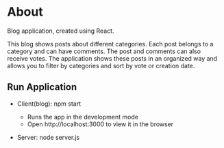 # About

Blog application, created using React.

This blog shows posts about different categories. Each post belongs to a category and can have comments. The post and comments can also receive votes. The application shows these posts in an organized way and allows you to filter by categories and sort by vote or creation date.

## Run Application

- Client(blog): npm start

  - Runs the app in the development mode
  - Open http://localhost:3000 to view it in the browser

- Server: node server.js
